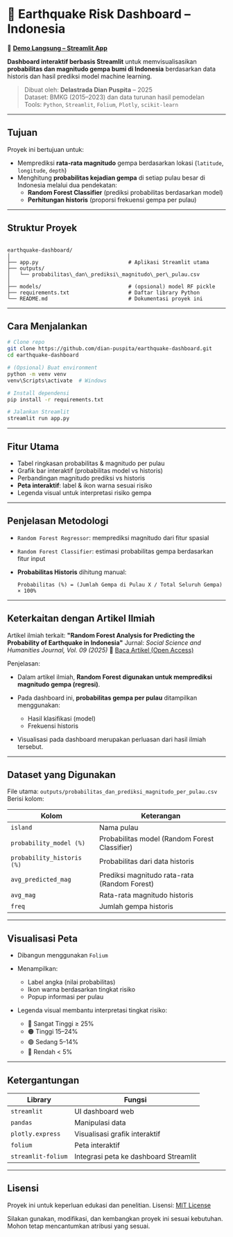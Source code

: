 # 🌋 Earthquake Risk Dashboard – Indonesia

🔗 **[Demo Langsung – Streamlit App](https://earthquake-dashboard-dian-puspita.streamlit.app/)**

**Dashboard interaktif berbasis Streamlit** untuk memvisualisasikan **probabilitas dan magnitudo gempa bumi di Indonesia** berdasarkan data historis dan hasil prediksi model machine learning.

> Dibuat oleh: **Delastrada Dian Puspita** – 2025  
> Dataset: BMKG (2015–2023) dan data turunan hasil pemodelan  
> Tools: `Python`, `Streamlit`, `Folium`, `Plotly`, `scikit-learn`

---

## Tujuan

Proyek ini bertujuan untuk:

- Memprediksi **rata-rata magnitudo** gempa berdasarkan lokasi (`latitude`, `longitude`, `depth`)
- Menghitung **probabilitas kejadian gempa** di setiap pulau besar di Indonesia melalui dua pendekatan:
  - **Random Forest Classifier** (prediksi probabilitas berdasarkan model)
  - **Perhitungan historis** (proporsi frekuensi gempa per pulau)

---

## Struktur Proyek

```

earthquake-dashboard/
│
├── app.py                             # Aplikasi Streamlit utama
├── outputs/
│   └── probabilitas\_dan\_prediksi\_magnitudo\_per\_pulau.csv
│
├── models/                            # (opsional) model RF pickle
├── requirements.txt                   # Daftar library Python
└── README.md                          # Dokumentasi proyek ini

````

---

## Cara Menjalankan

```bash
# Clone repo
git clone https://github.com/dian-puspita/earthquake-dashboard.git
cd earthquake-dashboard

# (Opsional) Buat environment
python -m venv venv
venv\Scripts\activate  # Windows

# Install dependensi
pip install -r requirements.txt

# Jalankan Streamlit
streamlit run app.py
````

---

## Fitur Utama

* Tabel ringkasan probabilitas & magnitudo per pulau
* Grafik bar interaktif (probabilitas model vs historis)
* Perbandingan magnitudo prediksi vs historis
* **Peta interaktif**: label & ikon warna sesuai risiko
* Legenda visual untuk interpretasi risiko gempa

---

## Penjelasan Metodologi

* `Random Forest Regressor`: memprediksi magnitudo dari fitur spasial
* `Random Forest Classifier`: estimasi probabilitas gempa berdasarkan fitur input
* **Probabilitas Historis** dihitung manual:

  ```
  Probabilitas (%) = (Jumlah Gempa di Pulau X / Total Seluruh Gempa) × 100%
  ```

---

## Keterkaitan dengan Artikel Ilmiah

Artikel ilmiah terkait:
**"Random Forest Analysis for Predicting the Probability of Earthquake in Indonesia"**
Jurnal: *Social Science and Humanities Journal, Vol. 09 (2025)*
🔗 [Baca Artikel (Open Access)](https://doi.org/10.18535/sshj.v9i01.1574)

Penjelasan:

* Dalam artikel ilmiah, **Random Forest digunakan untuk memprediksi magnitudo gempa (regresi)**.
* Pada dashboard ini, **probabilitas gempa per pulau** ditampilkan menggunakan:

  * Hasil klasifikasi (model)
  * Frekuensi historis
* Visualisasi pada dashboard merupakan perluasan dari hasil ilmiah tersebut.

---

## Dataset yang Digunakan

File utama: `outputs/probabilitas_dan_prediksi_magnitudo_per_pulau.csv`
Berisi kolom:

| Kolom                      | Keterangan                                    |
| -------------------------- | --------------------------------------------- |
| `island`                   | Nama pulau                                    |
| `probability_model (%)`    | Probabilitas model (Random Forest Classifier) |
| `probability_historis (%)` | Probabilitas dari data historis               |
| `avg_predicted_mag`        | Prediksi magnitudo rata-rata (Random Forest)  |
| `avg_mag`                  | Rata-rata magnitudo historis                  |
| `freq`                     | Jumlah gempa historis                         |

---

## Visualisasi Peta

* Dibangun menggunakan `Folium`
* Menampilkan:

  * Label angka (nilai probabilitas)
  * Ikon warna berdasarkan tingkat risiko
  * Popup informasi per pulau
* Legenda visual membantu interpretasi tingkat risiko:

  * 🔴 Sangat Tinggi ≥ 25%
  * 🟠 Tinggi 15–24%
  * 🟢 Sedang 5–14%
  * 🔵 Rendah < 5%

---

## Ketergantungan

| Library            | Fungsi                                |
| ------------------ | ------------------------------------- |
| `streamlit`        | UI dashboard web                      |
| `pandas`           | Manipulasi data                       |
| `plotly.express`   | Visualisasi grafik interaktif         |
| `folium`           | Peta interaktif                       |
| `streamlit-folium` | Integrasi peta ke dashboard Streamlit |

---

## Lisensi

Proyek ini untuk keperluan edukasi dan penelitian.
Lisensi: [MIT License](LICENSE)

Silakan gunakan, modifikasi, dan kembangkan proyek ini sesuai kebutuhan.
Mohon tetap mencantumkan atribusi yang sesuai.

